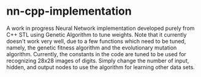 # nn-cpp-implementation
A work in progress Neural Network implementation developed purely from C++ STL using Genetic Algorithm to tune weights. Note that it currently doesn't work very well, due to a few functions which need to be tuned, namely, the genetic fitness algorithm and the evolutionary mutation algorithm. Currently, the constants in the code are tuned to be used for recognizing 28x28 images of digits. Simply change the number of input, hidden, and output nodes to use the algorithm for learning other data sets.
